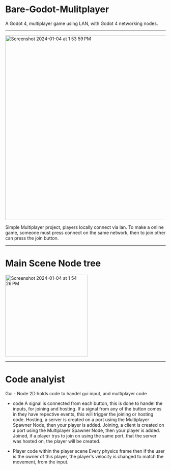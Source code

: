 # Bare-Godot-Mulitplayer
A Godot 4, multiplayer game using LAN, with Godot 4 networking nodes.
_____________________________________________

<img width="581" alt="Screenshot 2024-01-04 at 1 53 59 PM" src="https://github.com/had2020/Bare-Godot-Mulitplayer/assets/59424667/550e4ee9-ad4f-4188-a36d-33d321af3b4a">

Simple Multiplayer project, players locally connect via lan. To make a online game, someone must press connect on the same network, then to join other can press the join button.

_____________________________________________

# Main Scene Node tree 

<img width="258" alt="Screenshot 2024-01-04 at 1 54 26 PM" src="https://github.com/had2020/Bare-Godot-Mulitplayer/assets/59424667/3022c3a4-56b2-4a8a-bf18-c91739ec397c">

_____________________________________________

# Code analyist 

Gui - Node 2D
holds code to handel gui input, and multiplayer code
 
 - code
A signal is connected from each button, this is done to handel the inputs, for joining and hosting.
If a signal from any of the button comes in they have repective events, this will trigger the joining or hosting code.
Hosting, a server is created on a port using the Multiplayer Spawner Node, then your player is added.
Joining, a client is created on a port using the Multiplayer Spawner Node, then your player is added.
Joined, if a player trys to join on using the same port, that the server was hosted on, the player will be created.

 - Player code within the player scene
Every physics frame then if the user is the owner of this player, the player's velocity is changed to match the movement, from the input.
